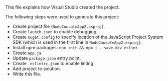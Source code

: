 This file explains how Visual Studio created the project.

The following steps were used to generate this project:
- Create project file (`NodeConsoleApp2.esproj`).
- Create `launch.json` to enable debugging.
- Create `nuget.config` to specify location of the JavaScript Project System SDK (which is used in the first line in `NodeConsoleApp2.esproj`).
- Install npm packages: `npm init && npm i --save-dev eslint`.
- Create `app.js`.
- Update `package.json` entry point.
- Create `.eslintrc.json` to enable linting.
- Add project to solution.
- Write this file.
